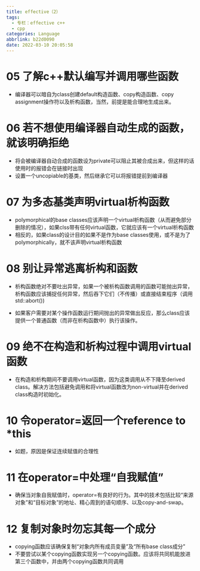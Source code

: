 ```yaml
---
title: effective（2）
tags:
  - 专栏：effective c++
  - cpp
categories: Language
abbrlink: b22d0090
date: 2022-03-10 20:05:58
---
```


# 05 了解c++默认编写并调用哪些函数

- 编译器可以暗自为class创建default构造函数、copy构造函数、copy assignment操作符以及析构函数，当然，前提是能合理地生成出来。

# 06 若不想使用编译器自动生成的函数，就该明确拒绝

- 将会被编译器自动合成的函数设为private可以阻止其被合成出来，但这样的话使用时的报错会在链接时出现
- 设置一个uncopiable的基类，然后继承它可以将报错提前到编译器

# 07 为多态基类声明virtual析构函数

- polymorphical的base classes应该声明一个virtual析构函数（从而避免部分删除的情况），如果clss带有任何virtual函数，它就应该有一个virtual析构函数
- 相反的，如果class的设计目的如果不是作为base classes使用，或不是为了polymorphically，就不该声明virtual析构函数

# 08 别让异常逃离析构和函数

- 析构函数绝对不要吐出异常，如果一个被析构函数调用的函数可能抛出异常，析构函数应该捕捉任何异常，然后吞下它们（不传播）或直接结束程序（调用std::abort())

- 如果客户需要对某个操作函数运行期间抛出的异常做出反应，那么class应该提供一个普通函数（而非在析构函数中）执行该操作。

# 09 绝不在构造和析构过程中调用virtual函数

- 在构造和析构期间不要调用virtual函数，因为这类调用从不下降至derived class。解决方法包括避免调用和将virtual函数改为non-virtual并在derived class构造时初始化。

# 10 令operator=返回一个reference to \*this

- 如题，原因是保证连续赋值的合理性

# 11 在operator=中处理“自我赋值”

- 确保当对象自我赋值时，operator=有良好的行为。其中的技术包括比较“来源对象”和“目标对象”的地址、精心周到的语句顺序、以及copy-and-swap。

# 12 复制对象时勿忘其每一个成分

- copying函数应该确保复制“对象内所有成员变量”及“所有base class成分”
- 不要尝试以某个copying函数实现另一个copying函数。应该将共同机能放进第三个函数中，并由两个copying函数共同调用
